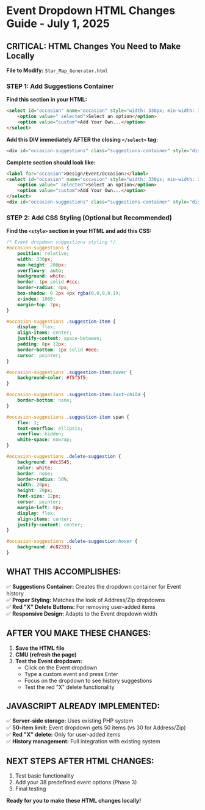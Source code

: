 # Event Dropdown HTML Changes Guide - July 1, 2025

## CRITICAL: HTML Changes You Need to Make Locally

**File to Modify:** `Star_Map_Generator.html`

### STEP 1: Add Suggestions Container

**Find this section in your HTML:**
```html
<select id="occasion" name="occasion" style="width: 330px; min-width: 300px;">
    <option value=" selected">Select an option</option>
    <option value="custom">Add Your Own...</option>
</select>
```

**Add this DIV immediately AFTER the closing `</select>` tag:**
```html
<div id="occasion-suggestions" class="suggestions-container" style="display: none;"></div>
```

**Complete section should look like:**
```html
<label for="occasion">Design/Event/Occasion:</label>
<select id="occasion" name="occasion" style="width: 330px; min-width: 300px;">
    <option value=" selected">Select an option</option>
    <option value="custom">Add Your Own...</option>
</select>
<div id="occasion-suggestions" class="suggestions-container" style="display: none;"></div>
```

### STEP 2: Add CSS Styling (Optional but Recommended)

**Find the `<style>` section in your HTML and add this CSS:**
```css
/* Event dropdown suggestions styling */
#occasion-suggestions {
    position: relative;
    width: 330px;
    max-height: 200px;
    overflow-y: auto;
    background: white;
    border: 1px solid #ccc;
    border-radius: 4px;
    box-shadow: 0 2px 4px rgba(0,0,0,0.1);
    z-index: 1000;
    margin-top: 2px;
}

#occasion-suggestions .suggestion-item {
    display: flex;
    align-items: center;
    justify-content: space-between;
    padding: 8px 12px;
    border-bottom: 1px solid #eee;
    cursor: pointer;
}

#occasion-suggestions .suggestion-item:hover {
    background-color: #f5f5f5;
}

#occasion-suggestions .suggestion-item:last-child {
    border-bottom: none;
}

#occasion-suggestions .suggestion-item span {
    flex: 1;
    text-overflow: ellipsis;
    overflow: hidden;
    white-space: nowrap;
}

#occasion-suggestions .delete-suggestion {
    background: #dc3545;
    color: white;
    border: none;
    border-radius: 50%;
    width: 20px;
    height: 20px;
    font-size: 12px;
    cursor: pointer;
    margin-left: 8px;
    display: flex;
    align-items: center;
    justify-content: center;
}

#occasion-suggestions .delete-suggestion:hover {
    background: #c82333;
}
```

## WHAT THIS ACCOMPLISHES:

✅ **Suggestions Container:** Creates the dropdown container for Event history  
✅ **Proper Styling:** Matches the look of Address/Zip dropdowns  
✅ **Red "X" Delete Buttons:** For removing user-added items  
✅ **Responsive Design:** Adapts to the Event dropdown width  

## AFTER YOU MAKE THESE CHANGES:

1. **Save the HTML file**
2. **CMU (refresh the page)**
3. **Test the Event dropdown:**
   - Click on the Event dropdown
   - Type a custom event and press Enter
   - Focus on the dropdown to see history suggestions
   - Test the red "X" delete functionality

## JAVASCRIPT ALREADY IMPLEMENTED:

✅ **Server-side storage:** Uses existing PHP system  
✅ **50-item limit:** Event dropdown gets 50 items (vs 30 for Address/Zip)  
✅ **Red "X" delete:** Only for user-added items  
✅ **History management:** Full integration with existing system  

## NEXT STEPS AFTER HTML CHANGES:

1. Test basic functionality
2. Add your 38 predefined event options (Phase 3)
3. Final testing

**Ready for you to make these HTML changes locally!**
